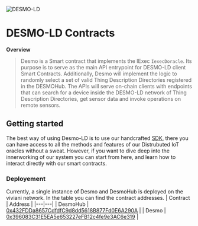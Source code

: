 ![DESMO-LD](https://raw.githubusercontent.com/vaimee/desmo/c763cec12f6c9060a9f1a3335ff4cff60ece3df2/imgs/desmo-logo.png)
# DESMO-LD Contracts

**Overview** 

> Desmo is a Smart contract that implements the IExec `IexecDoracle`. Its purpose is to serve as the main API entrypoint for DESMO-LD client Smart Contracts. Additionally, Desmo will implement the logic to randomly select a set of valid Thing Description Directories registered in the DESMOHub. The APIs will serve on-chain clients with endpoints that can search for a device inside the DESMO-LD network of Thing Description Directories, get sensor data and invoke operations on remote sensors.

## Getting started
The best way of using Desmo-LD is to use our handcrafted [SDK](https://github.com/vaimee/desmo-sdk), there you can have access to all the methods and features of our Distrubuted  IoT oracles without a sweat. However, if you want to dive deep into the innerworking of our system you can start from here, and learn how to interact directly with our smart contracts.
### Deployement

Currently, a single instance of Desmo and DesmoHub is deployed on the viviani network. In the table you can find the contract addresses. 
| Contract  | Address  | 
|---|---|
| DesmoHub  | [0x432FDDa8657CdfdfC9d8dd5618B877Fd0E6A290A](https://blockscout-viviani.iex.ec/address/0x432FDDa8657CdfdfC9d8dd5618B877Fd0E6A290A/transactions)  |
| Desmo | [0x396083C31E5EA5e653227eFB12c4fe9e3AC6e319](https://blockscout-viviani.iex.ec/address/0x396083C31E5EA5e653227eFB12c4fe9e3AC6e319/transactions)  |